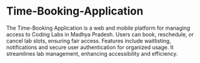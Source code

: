 # Time-Booking-Application
The Time-Booking Application is a web and mobile platform for managing access to Coding Labs in Madhya Pradesh. Users can book, reschedule, or cancel lab slots, ensuring fair access. Features include waitlisting, notifications and secure user authentication for organized usage. It streamlines lab management, enhancing accessibility and efficiency.
